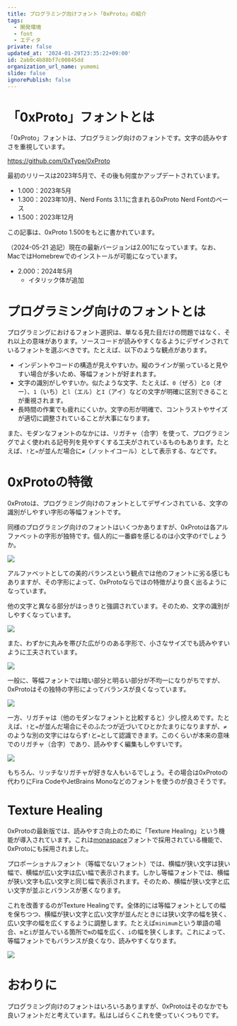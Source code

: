 ```yaml
---
title: プログラミング向けフォント「0xProto」の紹介
tags:
  - 開発環境
  - font
  - エディタ
private: false
updated_at: '2024-01-29T23:35:22+09:00'
id: 2ab0c4b88bf7c00845dd
organization_url_name: yumemi
slide: false
ignorePublish: false
---
```

# 「0xProto」フォントとは

「0xProto」フォントは、プログラミング向けのフォントです。文字の読みやすさを重視しています。

https://github.com/0xType/0xProto

最初のリリースは2023年5月で、その後も何度かアップデートされています。

* 1.000：2023年5月
* 1.300：2023年10月、Nerd Fonts 3.1.1に含まれる0xProto Nerd Fontのベース
* 1.500：2023年12月

この記事は、0xProto 1.500をもとに書かれています。

（2024-05-21 追記）現在の最新バージョンは2.001になっています。なお、MacではHomebrewでのインストールが可能になっています。

* 2.000：2024年5月
  * イタリック体が追加

# プログラミング向けのフォントとは

プログラミングにおけるフォント選択は、単なる見た目だけの問題ではなく、それ以上の意味があります。ソースコードが読みやすくなるようにデザインされているフォントを選ぶべきです。たとえば、以下のような観点があります。

* インデントやコードの構造が見えやすいか。縦のラインが揃っていると見やすい場合が多いため、等幅フォントが好まれます。
* 文字の識別がしやすいか。似たような文字、たとえば、`0`（ぜろ）と`O`（オー）、`1`（いち）と`l`（エル）と`I`（アイ）などの文字が明確に区別できることが重視されます。
* 長時間の作業でも疲れにくいか。文字の形が明確で、コントラストやサイズが適切に調整されていることが大事になります。

また、モダンなフォントのなかには、リガチャ（合字）を使って、プログラミングでよく使われる記号列を見やすくする工夫がされているものもあります。たとえば、`!`と`=`が並んだ場合に`≠`（ノットイコール）として表示する、などです。

# 0xProtoの特徴

0xProtoは、プログラミング向けのフォントとしてデザインされている、文字の識別がしやすい字形の等幅フォントです。

同様のプログラミング向けのフォントはいくつかありますが、0xProtoは各アルファベットの字形が独特です。個人的に一番癖を感じるのは小文字の`f`でしょうか。

![](https://github.com/0xType/0xProto/blob/811b631109dbde8332a845f3df077a55f37eb03e/images/examples.png?raw=true)

アルファベットとしての美的バランスという観点では他のフォントに劣る感じもありますが、その字形によって、0xProtoならではの特徴がより良く出るようになっています。

他の文字と異なる部分がはっきりと強調されています。そのため、文字の識別がしやすくなっています。

![](https://github.com/0xType/0xProto/blob/811b631109dbde8332a845f3df077a55f37eb03e/images/distinction.png?raw=true)

また、わずかに丸みを帯びた広がりのある字形で、小さなサイズでも読みやすいように工夫されています。

![](https://github.com/0xType/0xProto/blob/811b631109dbde8332a845f3df077a55f37eb03e/images/legibility.png?raw=true)

一般に、等幅フォントでは暗い部分と明るい部分が不均一になりがちですが、0xProtoはその独特の字形によってバランスが良くなっています。

![](https://github.com/0xType/0xProto/blob/811b631109dbde8332a845f3df077a55f37eb03e/images/whitespace.png?raw=true)

一方、リガチャは（他のモダンなフォントと比較すると）少し控えめです。たとえば、`!`と`=`が並んだ場合にそのふたつが近づいてひとかたまりになりますが、`≠`のような別の文字にはならず`!`と`=`として認識できます。このくらいが本来の意味でのリガチャ（合字）であり、読みやすく編集もしやすいです。

![](https://github.com/0xType/0xProto/blob/811b631109dbde8332a845f3df077a55f37eb03e/images/all_ligatures.png?raw=true)

もちろん、リッチなリガチャが好きな人もいるでしょう。その場合は0xProtoの代わりにFira CodeやJetBrains Monoなどのフォントを使うのが良さそうです。

# Texture Healing

0xProtoの最新版では、読みやすさ向上のために「Texture Healing」という機能が導入されています。これは[monaspace](https://github.com/githubnext/monaspace)フォントで採用されている機能で、0xProtoにも採用されました。

プロポーショナルフォント（等幅でないフォント）では、横幅が狭い文字は狭い幅で、横幅が広い文字は広い幅で表示されます。しかし等幅フォントでは、横幅が狭い文字も広い文字と同じ幅で表示されます。そのため、横幅が狭い文字と広い文字が並ぶとバランスが悪くなります。

これを改善するのがTexture Healingです。全体的には等幅フォントとしての幅を保ちつつ、横幅が狭い文字と広い文字が並んだときには狭い文字の幅を狭く、広い文字の幅を広くするように調整します。たとえば`minimum`という単語の場合、`m`と`i`が並んでいる箇所で`m`の幅を広く、`i`の幅を狭くします。これによって、等幅フォントでもバランスが良くなり、読みやすくなります。

![](https://github.com/githubnext/monaspace/blob/380f29b3277ff46b8bd8577bdd7d1b60358e6c6c/docs/images/LM-GH-TextureHealing-Documentation-10.png?raw=true)

# おわりに

プログラミング向けのフォントはいろいろありますが、0xProtoはそのなかでも良いフォントだと考えています。私はしばらくこれを使っていくつもりです。

